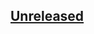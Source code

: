 ## [Unreleased]

[unreleased]: https://github.com/osipxd/encrypted-datastore/compare/v1.0.0-alpha02...main
